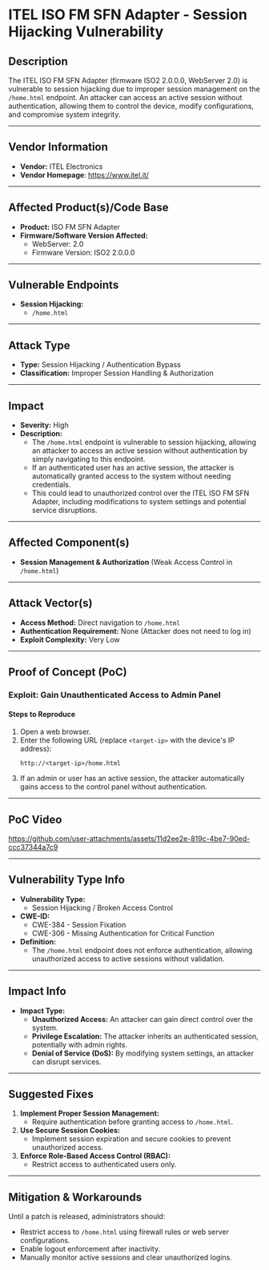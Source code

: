 # ITEL ISO FM SFN Adapter - Session Hijacking Vulnerability

## Description
The ITEL ISO FM SFN Adapter (firmware ISO2 2.0.0.0, WebServer 2.0) is vulnerable to session hijacking due to improper session management on the `/home.html` endpoint. An attacker can access an active session without authentication, allowing them to control the device, modify configurations, and compromise system integrity.

---

## Vendor Information

- **Vendor:** ITEL Electronics 
- **Vendor Homepage**: https://www.itel.it/

---

## Affected Product(s)/Code Base
- **Product:** ISO FM SFN Adapter  
- **Firmware/Software Version Affected:**  
  - WebServer: 2.0  
  - Firmware Version: ISO2 2.0.0.0  

---

## Vulnerable Endpoints
- **Session Hijacking:**  
  - `/home.html`

---

## Attack Type
- **Type:** Session Hijacking / Authentication Bypass
- **Classification:** Improper Session Handling & Authorization

---

## Impact
- **Severity:** High
- **Description:**
  - The `/home.html` endpoint is vulnerable to session hijacking, allowing an attacker to access an active session without authentication by simply navigating to this endpoint.
  - If an authenticated user has an active session, the attacker is automatically granted access to the system without needing credentials.
  - This could lead to unauthorized control over the ITEL ISO FM SFN Adapter, including modifications to system settings and potential service disruptions.

---

## Affected Component(s)
- **Session Management & Authorization** (Weak Access Control in `/home.html`)

---

## Attack Vector(s)
- **Access Method:** Direct navigation to `/home.html`
- **Authentication Requirement:** None (Attacker does not need to log in)
- **Exploit Complexity:** Very Low

---

## Proof of Concept (PoC)
### Exploit: Gain Unauthenticated Access to Admin Panel
#### Steps to Reproduce
1. Open a web browser.
2. Enter the following URL (replace `<target-ip>` with the device's IP address):
   ```
   http://<target-ip>/home.html
   ```
3. If an admin or user has an active session, the attacker automatically gains access to the control panel without authentication.

---

## PoC Video  
 https://github.com/user-attachments/assets/11d2ee2e-819c-4be7-90ed-ccc37344a7c9

---

## Vulnerability Type Info
- **Vulnerability Type:**
  - Session Hijacking / Broken Access Control
- **CWE-ID:**
  - CWE-384 - Session Fixation
  - CWE-306 - Missing Authentication for Critical Function
- **Definition:**
  - The `/home.html` endpoint does not enforce authentication, allowing unauthorized access to active sessions without validation.

---

## Impact Info
- **Impact Type:**
  - **Unauthorized Access:** An attacker can gain direct control over the system.
  - **Privilege Escalation:** The attacker inherits an authenticated session, potentially with admin rights.
  - **Denial of Service (DoS):** By modifying system settings, an attacker can disrupt services.

---

## Suggested Fixes
1. **Implement Proper Session Management:**
   - Require authentication before granting access to `/home.html`.
2. **Use Secure Session Cookies:**
   - Implement session expiration and secure cookies to prevent unauthorized access.
3. **Enforce Role-Based Access Control (RBAC):**
   - Restrict access to authenticated users only.

---

## Mitigation & Workarounds
Until a patch is released, administrators should:
- Restrict access to `/home.html` using firewall rules or web server configurations.
- Enable logout enforcement after inactivity.
- Manually monitor active sessions and clear unauthorized logins.

